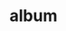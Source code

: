 ---
layout: album
resource: instagram
title: "album"
description: "masonry"
active: gallery
header-img: "img/gallery-bg.jpg"
album-title: "my 9th album"
images:
  - image_path: minhminh_014/New folder/Snaptik.app_73682621093455004322.jpg
  - image_path: minhminh_014/New folder/Snaptik.app_73682621093455004323.jpg
  - image_path: minhminh_014/New folder/Snaptik.app_73682621093455004324.jpg
  - image_path: minhminh_014/New folder/Snaptik.app_73682621093455004325.jpg
  - image_path: minhminh_014/New folder/Snaptik.app_74351504430864826962.jpg
  - image_path: minhminh_014/New folder/Snaptik.app_74351504430864826963.jpg
  - image_path: minhminh_014/New folder/Snaptik.app_74351504430864826964.jpg
  - image_path: minhminh_014/New folder/Snaptik.app_74351504430864826965.jpg
  - image_path: minhminh_014/New folder/Snaptik.app_74351504430864826966.jpg
  - image_path: minhminh_014/New folder/Snaptik.app_74483289078556459602.jpg
  - image_path: minhminh_014/New folder/Snaptik.app_74483289078556459603.jpg
  - image_path: minhminh_014/New folder/Snaptik.app_74483289078556459604.jpg
  - image_path: minhminh_014/New folder/Snaptik.app_74783596201765798472.jpg
  - image_path: minhminh_014/New folder/Snaptik.app_74783596201765798473.jpg
  - image_path: minhminh_014/New folder/Snaptik.app_74783596201765798474.jpg
  - image_path: minhminh_014/New folder/Snaptik.app_74783596201765798475.jpg
  - image_path: minhminh_014/New folder/Snaptik.app_74794833599749358262.jpg
  - image_path: minhminh_014/New folder/Snaptik.app_74794833599749358263.jpg
  - image_path: minhminh_014/New folder/Snaptik.app_74794833599749358264.jpg
  - image_path: minhminh_014/New folder/Snaptik.app_74835334182659556022.jpg
  - image_path: minhminh_014/New folder/Snaptik.app_74835334182659556023.jpg
  - image_path: minhminh_014/New folder/Snaptik.app_74835334182659556024.jpg
  - image_path: minhminh_014/New folder/Snaptik.app_74835334182659556025.jpg
  - image_path: minhminh_014/New folder/Snaptik.app_74835334182659556026.jpg
  - image_path: minhminh_014/New folder/Snaptik.app_74835334182659556027.jpg
  - image_path: minhminh_014/New folder/snaptik_7342130717398158593_0.jpeg
  - image_path: minhminh_014/New folder/snaptik_7342130717398158593_1.jpeg
  - image_path: minhminh_014/New folder/snaptik_7342130717398158593_2.jpeg
  - image_path: minhminh_014/New folder/snaptik_7342130717398158593_3.jpeg
  - image_path: minhminh_014/New folder/snaptik_7342130717398158593_4.jpeg
  - image_path: minhminh_014/New folder/snaptik_7342130717398158593_5.jpeg
  - image_path: minhminh_014/New folder/snaptik_7347286494047915265_0.jpeg
  - image_path: minhminh_014/New folder/snaptik_7347286494047915265_1.jpeg
  - image_path: minhminh_014/New folder/snaptik_7347286494047915265_2.jpeg
  - image_path: minhminh_014/New folder/snaptik_7347286494047915265_3.jpeg
  - image_path: minhminh_014/New folder/snaptik_7352188065974160657_0.jpeg
  - image_path: minhminh_014/New folder/snaptik_7352188065974160657_1.jpeg
  - image_path: minhminh_014/New folder/snaptik_7352188065974160657_2.jpeg
  - image_path: minhminh_014/New folder/snaptik_7352188065974160657_3.jpeg
  - image_path: minhminh_014/New folder/snaptik_7352188065974160657_4.jpeg
  - image_path: minhminh_014/New folder/snaptik_7354431432086785296_0.jpeg
  - image_path: minhminh_014/New folder/snaptik_7354431432086785296_1.jpeg
  - image_path: minhminh_014/New folder/snaptik_7354431432086785296_2.jpeg
  - image_path: minhminh_014/New folder/snaptik_7354431432086785296_3.jpeg
  - image_path: minhminh_014/New folder/snaptik_7375515109512318209_0.jpeg
  - image_path: minhminh_014/New folder/snaptik_7375515109512318209_1.jpeg
  - image_path: minhminh_014/New folder/snaptik_7375515109512318209_2.jpeg
  - image_path: minhminh_014/New folder/snaptik_7375515109512318209_3.jpeg
  - image_path: minhminh_014/New folder/snaptik_7375515109512318209_4.jpeg
  - image_path: minhminh_014/New folder/snaptik_7376203433029684481_0.jpeg
  - image_path: minhminh_014/New folder/snaptik_7376203433029684481_1.jpeg
  - image_path: minhminh_014/New folder/snaptik_7376203433029684481_2.jpeg
  - image_path: minhminh_014/New folder/snaptik_7376203433029684481_3.jpeg
  - image_path: minhminh_014/New folder/snaptik_7376203433029684481_4.jpeg
  - image_path: minhminh_014/New folder/snaptik_7379271808144444690_0.jpeg
  - image_path: minhminh_014/New folder/snaptik_7379271808144444690_1.jpeg
  - image_path: minhminh_014/New folder/snaptik_7379271808144444690_2.jpeg
  - image_path: minhminh_014/New folder/snaptik_7379271808144444690_3.jpeg
  - image_path: minhminh_014/New folder/snaptik_7456024145524968722_0.jpeg
  - image_path: minhminh_014/New folder/snaptik_7456024145524968722_1.jpeg
  - image_path: minhminh_014/New folder/snaptik_7456024145524968722_2.jpeg
  - image_path: minhminh_014/New folder/snaptik_7456024145524968722_3.jpeg
  - image_path: minhminh_014/New folder/snaptik_7456024145524968722_4.jpeg
  - image_path: minhminh_014/New folder/snaptik_7466306813126872328_0.jpeg
  - image_path: minhminh_014/New folder/snaptik_7466306813126872328_1.jpeg
  - image_path: minhminh_014/New folder/snaptik_7466306813126872328_2.jpeg
  - image_path: minhminh_014/New folder/snaptik_7466306813126872328_3.jpeg
---